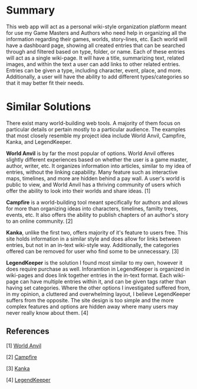 # Summary

This web app will act as a personal wiki-style organization platform meant for use my Game Masters and Authors who need help in organizing all the information regarding their games, worlds, story-lines, etc. Each world will have a dashboard page, showing all created entries that can be searched through and filtered based on type, folder, or name. Each of these entries will act as a single wiki-page. It will have a title, summarizing text, related images, and within the text a user can add links to other related entries. Entries can be given a type, including character, event, place, and more. Additionally, a user will have the ability to add different types/categories so that it may better fit their needs.

# Similar Solutions

There exist many world-building web tools. A majority of them focus on particular details or pertain mostly to a particular audience. The examples that most closely resemble my project idea include World Anvil, Campfire, Kanka, and LegendKeeper. 

**World Anvil** is by far the most popular of options. World Anvil offeres slightly different experiences based on whether the user is a game master, author, writer, etc. It organizes information into articles, similar to my idea of entries, without the linking capability. Many feature such as interactive maps, timelines, and more are hidden behind a pay wall. A user's world is public to view, and World Anvil has a thriving community of users which offer the ability to look into their worlds and share ideas. [1]

**Campfire** is a world-building tool meant specifically for authors and allows for more than organizing ideas into characters, timelines, familty trees, events, etc. It also offers the ability to publish chapters of an author's story to an online community. [2]

**Kanka**, unlike the first two, offers majority of it's feature to users free. This site holds information in a similar style and does allow for links between entries, but not in an in-text wiki-style way. Additionally, the categories offered can be removed for user who find some to be unnecessary. [3]

**LegendKeeper** is the solution I found most similar to my own, however it does require purchase as well. Inforamtion in LegendKeeper is organized in wiki-pages and does link together entries in the in-text format. Each wiki-page can have multiple entries within it, and can be given tags rather than having set categories. Where the other options I investigated suffered from, in my opinion, a cluttered and overwhelming layout, I believe LegendKeeper suffers from the opposite. The site design is too simple and the more complex features and options are hidden away where many users may never really know about them. [4]

## References

[1] [World Anvil](https://www.worldanvil.com/)

[2] [Campfire](https://www.campfirewriting.com/)

[3] [Kanka](https://app.kanka.io/)

[4] [LegendKeeper](https://app.legendkeeper.com/)
